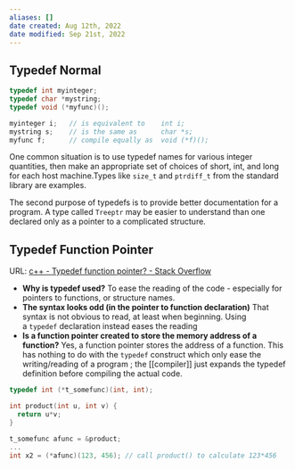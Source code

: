 ```yaml
---
aliases: []
date created: Aug 12th, 2022
date modified: Sep 21st, 2022
---
```

## Typedef Normal

```c
typedef int myinteger;
typedef char *mystring;
typedef void (*myfunc)();

myinteger i;   // is equivalent to    int i;
mystring s;    // is the same as      char *s;
myfunc f;      // compile equally as  void (*f)();
```

One common situation is to use typedef names for various integer quantities, then make an appropriate set of choices of short, int, and long for each host machine.Types like `size_t` and `ptrdiff_t` from the standard library are examples.

The second purpose of typedefs is to provide better documentation for a program. A type called `Treeptr` may be easier to understand than one declared only as a pointer to a complicated structure.
## Typedef Function Pointer
URL: [c++ - Typedef function pointer? - Stack Overflow](https://stackoverflow.com/questions/4295432/typedef-function-pointer)
- **Why is typedef used?** To ease the reading of the code - especially for pointers to functions, or structure names.
- **The syntax looks odd (in the pointer to function declaration)** That syntax is not obvious to read, at least when beginning. Using a `typedef` declaration instead eases the reading
- **Is a function pointer created to store the memory address of a function?** Yes, a function pointer stores the address of a function. This has nothing to do with the `typedef` construct which only ease the writing/reading of a program ; the [[compiler]] just expands the typedef definition before compiling the actual code.

```cpp
typedef int (*t_somefunc)(int, int);

int product(int u, int v) {
  return u*v;
}

t_somefunc afunc = &product;
...
int x2 = (*afunc)(123, 456); // call product() to calculate 123*456
```
